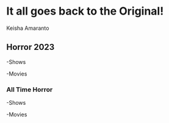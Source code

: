 # It all goes back to the Original!
Keisha Amaranto

## **Horror 2023**

-Shows

-Movies

### **All Time Horror**

-Shows

-Movies
